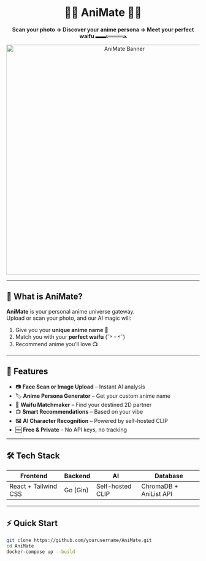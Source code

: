 <h1 align="center">🥷🏻 AniMate 🥷🏻</h1>
<p align="center">
  <b>Scan your photo → Discover your anime persona → Meet your perfect waifu ▬▬ι════ﺤ</b>
</p>

<p align="center">
  <img src="https://wallpapers.com/images/high/darling-in-the-franxx-pictures-hz5vwml8lybbccj0.webp" alt="AniMate Banner" width="600">
</p>

---

## 🌸 What is AniMate?
**AniMate** is your personal anime universe gateway.  
Upload or scan your photo, and our AI magic will:
1. Give you your **unique anime name** 🍡
2. Match you with your **perfect waifu** (˶˃ ᵕ ˂˶)
3. Recommend anime you’ll love 📺

---

## 🚀 Features
- 📷 **Face Scan or Image Upload** – Instant AI analysis  
- 🏷️ **Anime Persona Generator** – Get your custom anime name  
- 💖 **Waifu Matchmaker** – Find your destined 2D partner  
- 📺 **Smart Recommendations** – Based on your vibe  
- 🖼️ **AI Character Recognition** – Powered by self-hosted CLIP  
- 🆓 **Free & Private** – No API keys, no tracking  

---

## 🛠 Tech Stack
| Frontend  | Backend | AI | Database |
|-----------|---------|----|----------|
| React + Tailwind CSS | Go (Gin) | Self-hosted CLIP | ChromaDB + AniList API |

---

## ⚡ Quick Start
```bash
git clone https://github.com/yourusername/AniMate.git
cd AniMate
docker-compose up --build
